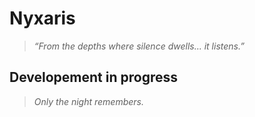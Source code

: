 # Nyxaris

> *“From the depths where silence dwells... it listens.”*


**Developement in progress**
---

> _Only the night remembers._  

